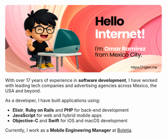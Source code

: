 <a href="https://rigter.me"><img alt="Hello Internet! - I'm Omar Ramírez from Mexico City." border="0" src="./assets/chibi-3d-rigter.png"></a>

With over 17 years of experience in **software development**, I have worked with leading tech companies and advertising agencies across Mexico, the USA and beyond.

As a developer, I have built applications using:

- **Elixir**, **Ruby on Rails** and **PHP** for back-end development
- **JavaScript** for web and hybrid mobile apps
- **Objective-C** and **Swift** for iOS and macOS development

Currently, I work as a **Mobile Engineering Manager** at [Boletia](https://github.com/boletia).

